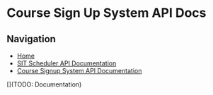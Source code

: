 # Course Sign Up System API Docs

## Navigation
- [Home](home.md)
- [SIT Scheduler API Documentation](sitsched.md)
- [Course Signup System API Documentation](signup.md)

[](TODO: Documentation)
